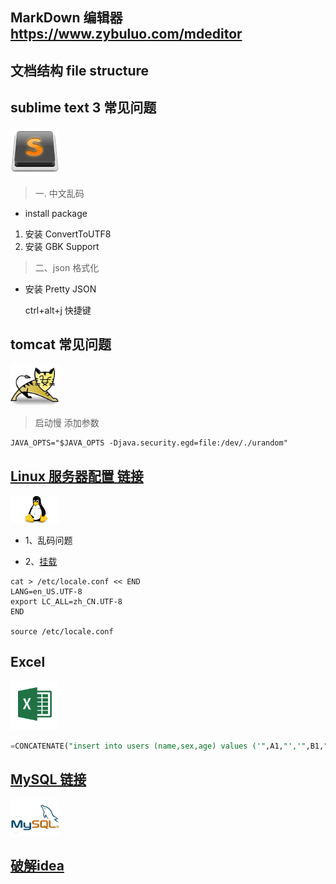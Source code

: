 
## MarkDown 编辑器 https://www.zybuluo.com/mdeditor

## 文档结构 file structure


## sublime text 3  常见问题
<img src="https://github.com/fanhuajun/notes/blob/master/img/sublime.jpg" width="78" height="auto">

> 一. 中文乱码

- install package
1. 安装 ConvertToUTF8
2. 安装 GBK Support

> 二、json 格式化

- 安装 Pretty JSON  
  
  ctrl+alt+j  快捷键
  
## tomcat 常见问题
<img src="https://github.com/fanhuajun/notes/blob/master/img/Tomcat.jpg" width="78" height="auto">

> 启动慢  添加参数

```shell
JAVA_OPTS="$JAVA_OPTS -Djava.security.egd=file:/dev/./urandom"
```

## [Linux 服务器配置 链接](https://github.com/fanhuajun/initServer) ##
<img src="https://github.com/fanhuajun/notes/blob/master/img/linux.jpg" width="78" height="auto">

- 1、乱码问题

- 2、[挂载](https://github.com/fanhuajun/notes/tree/master/develop)

```shell
cat > /etc/locale.conf << END
LANG=en_US.UTF-8
export LC_ALL=zh_CN.UTF-8
END

source /etc/locale.conf
```

## Excel
<img src="https://github.com/fanhuajun/notes/blob/master/img/excel.png" width="78" height="auto">

```sql
=CONCATENATE("insert into users (name,sex,age) values ('",A1,"','",B1,"','",C1,"');")
```

## [MySQL 链接](https://github.com/fanhuajun/notes/tree/master/MySQL)
<img src="https://github.com/fanhuajun/notes/blob/master/img/mysql.jpg" width="78" height="auto">



## [破解idea](https://github.com/fanhuajun/notes/tree/master/tool)